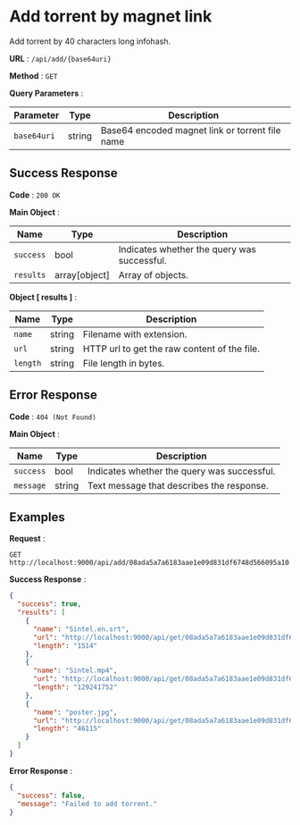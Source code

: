 # Add torrent by magnet link

Add torrent by 40 characters long infohash.

**URL** : `/api/add/{base64uri}`

**Method** : `GET`

**Query Parameters** :

| Parameter   | Type   | Description                                     |
| ----------- | ------ | ----------------------------------------------- |
| `base64uri` | string | Base64 encoded magnet link or torrent file name |

## Success Response

**Code** : `200 OK`

**Main Object** :

| Name      | Type          | Description                                 |
| --------- | ------------- | ------------------------------------------- |
| `success` | bool          | Indicates whether the query was successful. |
| `results` | array[object] | Array of objects.                           |

**Object [ results ]** :

| Name     | Type   | Description                                  |
| -------- | ------ | -------------------------------------------- |
| `name`   | string | Filename with extension.                     |
| `url`    | string | HTTP url to get the raw content of the file. |
| `length` | string | File length in bytes.                        |

## Error Response

**Code** : `404 (Not Found)`

**Main Object** :

| Name      | Type   | Description                                 |
| --------- | ------ | ------------------------------------------- |
| `success` | bool   | Indicates whether the query was successful. |
| `message` | string | Text message that describes the response.   |

## Examples

**Request** :

`GET http://localhost:9000/api/add/08ada5a7a6183aae1e09d831df6748d566095a10`

**Success Response** :

```json
{
  "success": true,
  "results": [
    {
      "name": "Sintel.en.srt",
      "url": "http://localhost:9000/api/get/08ada5a7a6183aae1e09d831df6748d566095a10/U2ludGVsLmVuLnNydA==",
      "length": "1514"
    },
    {
      "name": "Sintel.mp4",
      "url": "http://localhost:9000/api/get/08ada5a7a6183aae1e09d831df6748d566095a10/U2ludGVsLm1wNA==",
      "length": "129241752"
    },
    {
      "name": "poster.jpg",
      "url": "http://localhost:9000/api/get/08ada5a7a6183aae1e09d831df6748d566095a10/cG9zdGVyLmpwZw==",
      "length": "46115"
    }
  ]
}
```

**Error Response** :

```json
{
  "success": false,
  "message": "Failed to add torrent."
}
```
